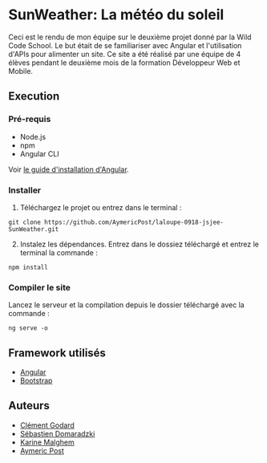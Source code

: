 # SunWeather: La météo du soleil

Ceci est le rendu de mon équipe sur le deuxième projet donné par la Wild Code School. Le but était de se familiariser avec Angular et l'utilisation d'APIs pour alimenter un site. Ce site a été réalisé par une équipe de 4 élèves pendant le deuxième mois de la formation Développeur Web et Mobile.

## Execution

### Pré-requis

- Node.js
- npm
- Angular CLI

Voir [le guide d'installation d'Angular](https://angular.io/guide/quickstart).

### Installer

1. Téléchargez le projet ou entrez dans le terminal :
```Shell
git clone https://github.com/AymericPost/laloupe-0918-jsjee-SunWeather.git
```
2. Instalez les dépendances. Entrez dans le dossiez téléchargé et entrez le terminal la commande :
```Shell
npm install
```

### Compiler le site

Lancez le serveur et la compilation depuis le dossier téléchargé avec la commande :
```Shell
ng serve -o
```

## Framework utilisés

- [Angular](https://angular.io/)
- [Bootstrap](https://getbootstrap.com/)

## Auteurs

- [Clément Godard](https://github.com/StartsClems)
- [Sébastien Domaradzki](https://github.com/titiseb28)
- [Karine Malghem](https://github.com/karinemalghem)
- [Aymeric Post](https://github.com/AymericPost)
